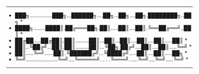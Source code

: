 **********************************************************
* ███╗...............███╗...██████╗....██╗...██╗....██╗.████████╗..██╗ *
* ████╗........████║.██╔═══██╗.██║.....██║....██║.╚══██╔══╝..██║ * 
* ██╔██.....██╔██║.██║.........██║...██║...██║....██║....██║.....██║ * 
* ██║..╚██╔╝...██║.██║.........██║...╚██╗.██╔╝....██║....██║.....╚═╝ * 
* ██║.....╚═╝......██║.╚██████╔╝...╚████╔╝.....██║....██║.....██╗ * 
* ╚═╝.....................╚═╝....╚═════╝. . . .╚═══╝......╚═╝....╚═╝.....╚═╝ * 
**********************************************************
